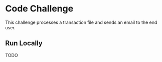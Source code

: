 # Code Challenge
This challenge processes a transaction file and sends an email to the end user. 

## Run Locally
TODO
